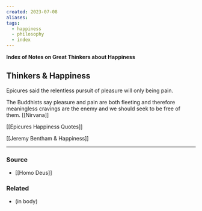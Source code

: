 ```yaml
---
created: 2023-07-08
aliases: 
tags:
  - happiness
  - philosophy
  - index
---
```

**Index of Notes on Great Thinkers about Happiness**

## Thinkers & Happiness

Epicures said the relentless pursuit of pleasure will only being pain. 

The Buddhists say pleasure and pain are both fleeting and therefore meaningless cravings are the enemy and we should seek to be free of them. [[Nirvana]] 

[[Epicures  Happiness  Quotes]]

[[Jeremy Bentham & Happiness]]

---

### Source
- [[Homo Deus]]

### Related
- (in body)